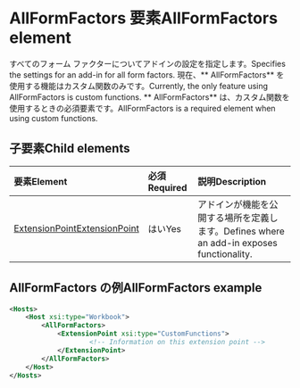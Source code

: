 # <a name="allformfactors-element"></a><span data-ttu-id="2da16-101">AllFormFactors 要素</span><span class="sxs-lookup"><span data-stu-id="2da16-101">AllFormFactors element</span></span>

<span data-ttu-id="2da16-102">すべてのフォーム ファクターについてアドインの設定を指定します。</span><span class="sxs-lookup"><span data-stu-id="2da16-102">Specifies the settings for an add-in for all form factors.</span></span> <span data-ttu-id="2da16-103">現在、\*\* AllFormFactors\*\*  を使用する機能はカスタム関数のみです。</span><span class="sxs-lookup"><span data-stu-id="2da16-103">Currently, the only feature using AllFormFactors is custom functions.</span></span> <span data-ttu-id="2da16-104">\*\* AllFormFactors\*\*  は、カスタム関数を使用するときの必須要素です。</span><span class="sxs-lookup"><span data-stu-id="2da16-104">AllFormFactors is a required element when using custom functions.</span></span>

## <a name="child-elements"></a><span data-ttu-id="2da16-105">子要素</span><span class="sxs-lookup"><span data-stu-id="2da16-105">Child elements</span></span>

|  <span data-ttu-id="2da16-106">要素</span><span class="sxs-lookup"><span data-stu-id="2da16-106">Element</span></span> |  <span data-ttu-id="2da16-107">必須</span><span class="sxs-lookup"><span data-stu-id="2da16-107">Required</span></span>  |  <span data-ttu-id="2da16-108">説明</span><span class="sxs-lookup"><span data-stu-id="2da16-108">Description</span></span>  |
|:-----|:-----|:-----|
|  [<span data-ttu-id="2da16-109">ExtensionPoint</span><span class="sxs-lookup"><span data-stu-id="2da16-109">ExtensionPoint</span></span>](extensionpoint.md) |  <span data-ttu-id="2da16-110">はい</span><span class="sxs-lookup"><span data-stu-id="2da16-110">Yes</span></span> |  <span data-ttu-id="2da16-111">アドインが機能を公開する場所を定義します。</span><span class="sxs-lookup"><span data-stu-id="2da16-111">Defines where an add-in exposes functionality.</span></span> |

## <a name="allformfactors-example"></a><span data-ttu-id="2da16-112">AllFormFactors の例</span><span class="sxs-lookup"><span data-stu-id="2da16-112">AllFormFactors example</span></span>

```xml
<Hosts>
    <Host xsi:type="Workbook">
        <AllFormFactors>
            <ExtensionPoint xsi:type="CustomFunctions">
                    <!-- Information on this extension point -->
            </ExtensionPoint>
        </AllFormFactors>
    </Host>
</Hosts>
```
